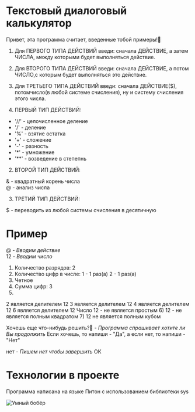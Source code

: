 # Текстовый диалоговый калькулятор

Привет, эта программа считает, введенные тобой примеры!🧮

1) Для ПЕРВОГО ТИПА ДЕЙСТВИЙ введи: сначала ДЕЙСТВИЕ, а затем ЧИСЛА, между которыми будет выполняться действие.
2) Для ВТОРОГО ТИПА ДЕЙСТВИЙ введи: сначала ДЕЙСТВИЕ, а потом ЧИСЛО,с которым будет выполняться это действие.
3) Для ТРЕТЬЕГО ТИПА ДЕЙСТВИЙ введи: сначала ДЕЙСТВИЕ($), потомчисло(в любой системе счисления), ну и систему счисления этого числа.

1) ПЕРВЫЙ ТИП ДЕЙСТВИЙ:

* '//' - целочисленное деление
* '/' - деление
* '%' - взятие остатка
* '+' - сложение
* '-' - разность
* '*' - умножение
* '**' - возведение в степепнь

2) ВТОРОЙ ТИП ДЕЙСТВИЙ:

& - квадратный корень числа\
@ - анализ числа

3) ТРЕТИЙ ТИП ДЕЙСТВИЙ:

$ - переводить из любой системы счисления в десятичную

# Пример

@ - *Вводим действие*\
12 - *Вводим число*

1) Количество разрядов: 2
2) Количество цифр в числе:
1 - 1 раз(a)
2 - 1 раз(a)
3) Четное
4) Сумма цифр: 3
5)
2 является делителем 12
3 является делителем 12
4 является делителем 12
6 является делителем 12
Число 12 - не является простым
6) 12 - не является полным квадратом
7) 12 не является полным кубом

Хочешь еще что-нибудь решить?🙂 - *Программа спрашивает хотите ли Вы продолжить*
Если хочешь, то напиши - "Да", а если нет, то напиши - "Нет"

нет - *Пишем нет чтобы завершить*
ОК

# Технологии в проекте

Программа написана на языке Питон с использованием библиотеки sys

![Умный бобёр](бобёр.png)

